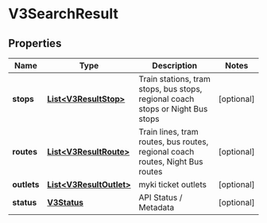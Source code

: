 
# V3SearchResult

## Properties
Name | Type | Description | Notes
------------ | ------------- | ------------- | -------------
**stops** | [**List&lt;V3ResultStop&gt;**](V3ResultStop.md) | Train stations, tram stops, bus stops, regional coach stops or Night Bus stops |  [optional]
**routes** | [**List&lt;V3ResultRoute&gt;**](V3ResultRoute.md) | Train lines, tram routes, bus routes, regional coach routes, Night Bus routes |  [optional]
**outlets** | [**List&lt;V3ResultOutlet&gt;**](V3ResultOutlet.md) | myki ticket outlets |  [optional]
**status** | [**V3Status**](V3Status.md) | API Status / Metadata |  [optional]



